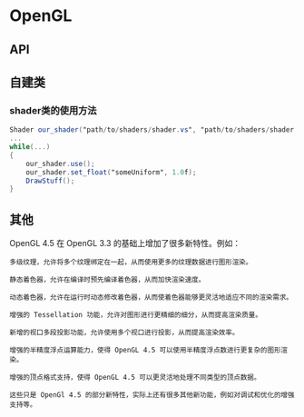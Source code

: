 # OpenGL

## API

## 自建类
### shader类的使用方法
```glsl
Shader our_shader("path/to/shaders/shader.vs", "path/to/shaders/shader.fs");
...
while(...)
{
    our_shader.use();
    our_shader.set_float("someUniform", 1.0f);
    DrawStuff();
}
```

## 其他

OpenGL 4.5 在 OpenGL 3.3 的基础上增加了很多新特性。例如：

    多级纹理，允许将多个纹理绑定在一起，从而使用更多的纹理数据进行图形渲染。

    静态着色器，允许在编译时预先编译着色器，从而加快渲染速度。

    动态着色器，允许在运行时动态修改着色器，从而使着色器能够更灵活地适应不同的渲染需求。

    增强的 Tessellation 功能，允许对图形进行更精细的细分，从而提高渲染质量。

    新增的视口多段投影功能，允许使用多个视口进行投影，从而提高渲染效率。

    增强的半精度浮点运算能力，使得 OpenGL 4.5 可以使用半精度浮点数进行更复杂的图形渲染。

    增强的顶点格式支持，使得 OpenGL 4.5 可以更灵活地处理不同类型的顶点数据。

    这些只是 OpenGl 4.5 的部分新特性，实际上还有很多其他新功能，例如对调试和优化的增强支持等。